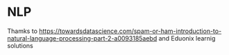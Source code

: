 # NLP
Thamks to https://towardsdatascience.com/spam-or-ham-introduction-to-natural-language-processing-part-2-a0093185aebd and Eduonix learnig solutions
